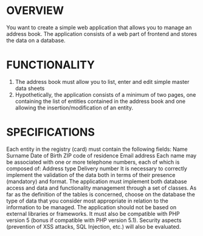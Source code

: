 # OVERVIEW
You want to create a simple web application that allows you to manage an address book. The application consists of a web part of frontend and stores the data on a database.
# FUNCTIONALITY
1. The address book must allow you to list, enter and edit simple master data sheets
2. Hypothetically, the application consists of a minimum of two pages, one containing the list of entities contained in the address book and one allowing the insertion/modification of an entity.
# SPECIFICATIONS
Each entity in the registry (card) must contain the following fields:
Name
Surname
Date of Birth
ZIP code of residence
Email address
Each name may be associated with one or more telephone numbers, each of which is composed of:
Address type
Delivery number
It is necessary to correctly implement the validation of the data both in terms of their presence (mandatory) and format.
The application must implement both database access and data and functionality management through a set of classes. As far as the definition of the tables is concerned, choose on the database the type of data that you consider most appropriate in relation to the information to be managed.
 The application should not be based on external libraries or frameworks. It must also be compatible with PHP version 5 (bonus if compatible with PHP version 5.1).
Security aspects (prevention of XSS attacks, SQL Injection, etc.) will also be evaluated.
